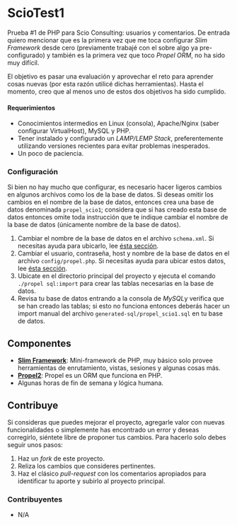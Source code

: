 # ScioTest1

Prueba #1 de PHP para Scio Consulting: usuarios y comentarios. De entrada quiero mencionar que es la primera vez que me toca configurar *Slim Framework* desde cero (previamente trabajé con el sobre algo ya pre-configurado) y también es la primera vez que toco *Propel ORM*, no ha sido muy difícil.

El objetivo es pasar una evaluación y aprovechar el reto para aprender cosas nuevas (por esta razón utilicé dichas herramientas). Hasta el momento, creo que al menos uno de estos dos objetivos ha sido cumplido.


#### Requerimientos

- Conocimientos intermedios en Linux (consola), Apache/Nginx (saber configurar VirtualHost), MySQL y PHP.
- Tener instalado y configurado un *LAMP/LEMP Stack*, preferentemente utilizando versiones recientes para evitar problemas inesperados.
- Un poco de paciencia.


### Configuración

Si bien no hay mucho que configurar, es necesario hacer ligeros cambios en algunos archivos como los de la base de datos. Si deseas omitir los cambios en el nombre de la base de datos, entonces crea una base de datos denominada `propel_scio1`; considera que si has creado esta base de datos entonces omite toda instrucción que te indique cambiar el nombre de la base de datos (únicamente nombre de la base de datos).

1. Cambiar el nombre de la base de datos en el archivo `schema.xml`. Si necesitas ayuda para ubicarlo, lee [ésta sección](http://propelorm.org/documentation/02-buildtime.html#database-connection-name).
2. Cambiar el usuario, contraseña, host y nombre de la base de datos en el archivo `config/propel.php`. Si necesitas ayuda para ubicar estos datos, lee [ésta sección](http://propelorm.org/documentation/02-buildtime.html#setting-up-configuration).
3. Ubicate en el directorio principal del proyecto y ejecuta el comando `./propel sql:import` para crear las tablas necesarias en la base de datos.
4. Revisa tu base de datos entrando a la consola de *MySQL*y verifica que se han creado las tablas; si esto no funciona entonces deberás hacer un import manual del archivo `generated-sql/propel_scio1.sql` en tu base de datos.


## Componentes

- **[Slim Framework](https://github.com/codeguy/Slim)**: Mini-framework de PHP, muy básico solo provee herramientas de enrutamiento, vistas, sesiones y algunas cosas más.
- **[Propel2](https://github.com/propelorm/Propel2)**: Propel es un ORM que funciona en PHP.
- Algunas horas de fin de semana y lógica humana.


## Contribuye

Si consideras que puedes mejorar el proyecto, agregarle valor con nuevas funcionalidades o simplemente has encontrado un error y deseas corregirlo, siéntete libre de proponer tus cambios. Para hacerlo solo debes seguir unos pasos:

1. Haz un *fork* de este proyecto.
2. Reliza los cambios que consideres pertinentes.
3. Haz el clásico *pull-request* con los comentarios apropiados para identificar tu aporte y subirlo al proyecto principal.


### Contribuyentes

- N/A